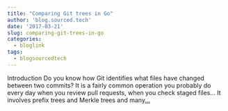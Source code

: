 ```yaml
---
title: "Comparing Git trees in Go"
author: 'blog.sourced.tech'
date: '2017-03-21'
slug: comparing-git-trees-in-go
categories:
  - bloglink
tags:
  - blogsourcedtech
---
```


Introduction Do you know how Git identifies what files have changed between two commits? It is a fairly common operation you probably do every day when you review pull requests, when you check staged files... It involves prefix trees and Merkle trees and many[... <i class="fas fa-external-link-alt"></i>](https://blog.sourced.tech//blog.sourced.tech/post/difftree/)

